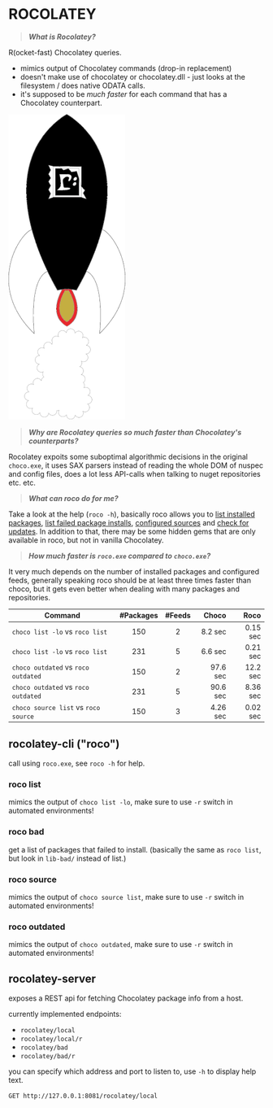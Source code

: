# ROCOLATEY

> ***What is Rocolatey?***

R(ocket-fast) Chocolatey queries.

* mimics output of Chocolatey commands (drop-in replacement)
* doesn't make use of chocolatey or chocolatey.dll - just looks at the filesystem / does native ODATA calls.
* it's supposed to be _much faster_ for each command that has a Chocolatey counterpart.

![roco logo](./roco.png)

> ***Why are Rocolatey queries so much faster than Chocolatey's counterparts?***

Rocolatey expoits some suboptimal algorithmic decisions in the original `choco.exe`, it uses SAX parsers instead of reading the whole DOM of nuspec and config files, does a lot less API-calls when talking to nuget repositories etc. etc.

> ***What can roco do for me?***

Take a look at the help (`roco -h`), basically roco allows you to [list installed packages](#roco-list), [list failed package installs](#roco-bad), [configured sources](#roco-source) and [check for updates](#roco-outdated).
In addition to that, there may be some hidden gems that are only available in roco, but not in vanilla Chocolatey.

> ***How much faster is `roco.exe` compared to `choco.exe`?***

It very much depends on the number of installed packages and configured feeds, generally speaking roco should be at least three times faster than choco, but it gets even better when dealing with many packages and repositories.

| Command                              | #Packages | #Feeds |    Choco |     Roco |
| ------------------------------------ | :-------: | :----: | -------: | -------: |
| `choco list -lo` vs `roco list`      |    150    |   2    |  8.2 sec | 0.15 sec |
| `choco list -lo` vs `roco list`      |    231    |   5    |  6.6 sec | 0.21 sec |
| `choco outdated` vs `roco outdated`  |    150    |   2    | 97.6 sec | 12.2 sec |
| `choco outdated` vs `roco outdated`  |    231    |   5    | 90.6 sec | 8.36 sec |
| `choco source list` vs `roco source` |    150    |   3    | 4.26 sec | 0.02 sec |

## rocolatey-cli ("roco")

call using `roco.exe`, see `roco -h` for help.

### roco list

mimics the output of `choco list -lo`, make sure to use `-r` switch in automated environments!

### roco bad

get a list of packages that failed to install.
(basically the same as `roco list`, but look in `lib-bad/` instead of list.)

### roco source

mimics the output of `choco source list`, make sure to use `-r` switch in automated environments!

### roco outdated

mimics the output of `choco outdated`, make sure to use `-r` switch in automated environments!

## rocolatey-server

exposes a REST api for fetching Chocolatey package info from a host.

currently implemented endpoints:

* `rocolatey/local`
* `rocolatey/local/r`
* `rocolatey/bad`
* `rocolatey/bad/r`

you can specify which address and port to listen to, use `-h` to display help text.

```
GET http://127.0.0.1:8081/rocolatey/local
```
